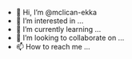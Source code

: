 - 👋 Hi, I’m @mclican-ekka
- 👀 I’m interested in ...
- 🌱 I’m currently learning ...
- 💞️ I’m looking to collaborate on ...
- 📫 How to reach me ...

<!---
mclican-ekka/mclican-ekka is a ✨ special ✨ repository because its `README.md` (this file) appears on your GitHub profile.
You can click the Preview link to take a look at your changes.
--->
